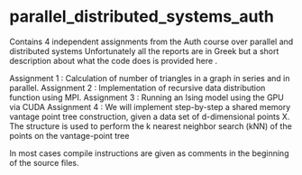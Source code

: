 # parallel_distributed_systems_auth
Contains 4 independent assignments from the Auth course over parallel and distributed systems
Unfortunately all the reports are in Greek but a short description about what the code does is provided here .

Assignment 1 : Calculation of number of triangles in a graph in series and in parallel.
Assignment 2 : Implementation of recursive data distribution function using MPI.
Assignment 3 : Running an Ising model using the GPU via CUDA
Assignment 4 : We will implement step-by-step a shared memory vantage point tree construction, given a data set of d-dimensional points X. The                      structure is used to perform the k nearest neighbor search (kNN) of the points on the vantage-point tree


In most cases compile instructions are given as comments in the beginning of the source files.
